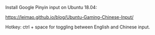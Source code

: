 Install Google Pinyin input on Ubuntu 18.04:

https://leimao.github.io/blog/Ubuntu-Gaming-Chinese-Input/

Hotkey: ctrl + space for toggling between English and Chinese input.

